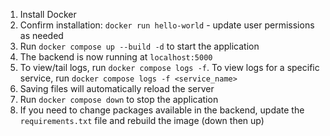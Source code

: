 1. Install Docker
2. Confirm installation: `docker run hello-world` - update user permissions as needed
3. Run `docker compose up --build -d` to start the application
4. The backend is now running at `localhost:5000`
5. To view/tail logs, run `docker compose logs -f`. To view logs for a specific service, run `docker compose logs -f <service_name>`
5. Saving files will automatically reload the server
6. Run `docker compose down` to stop the application
7. If you need to change packages available in the backend, update the `requirements.txt` file and rebuild the image (down then up)